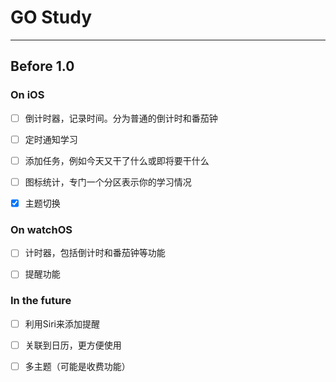 # GO Study

---

## Before 1.0

### On iOS

- [ ] 倒计时器，记录时间。分为普通的倒计时和番茄钟

- [ ] 定时通知学习

- [ ] 添加任务，例如今天又干了什么或即将要干什么

- [ ] 图标统计，专门一个分区表示你的学习情况

- [X] 主题切换

### On watchOS

- [ ] 计时器，包括倒计时和番茄钟等功能

- [ ] 提醒功能

### In the future

- [ ] 利用Siri来添加提醒

- [ ] 关联到日历，更方便使用

- [ ] 多主题（可能是收费功能）